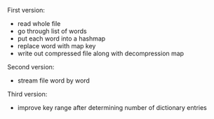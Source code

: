 First version:
- read whole file
- go through list of words
- put each word into a hashmap
- replace word with map key
- write out compressed file along with decompression map

Second version:
- stream file word by word

Third version:
- improve key range after determining number of dictionary entries
